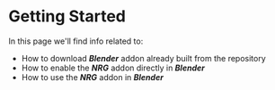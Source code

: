 # Getting Started

In this page we'll find info related to:

- How to download _**Blender**_ addon already built from the repository
- How to enable the _**NRG**_ addon directly in _**Blender**_
- How to use the _**NRG**_ addon in _**Blender**_